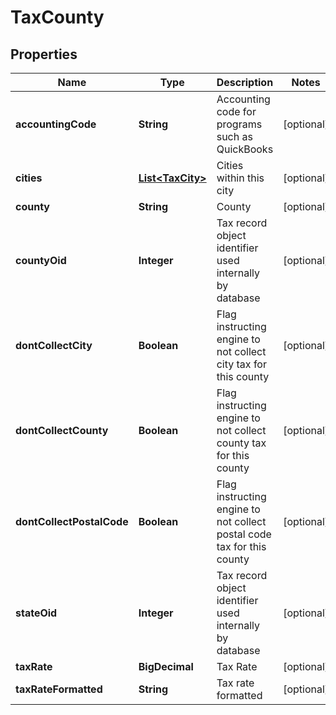

# TaxCounty


## Properties

| Name | Type | Description | Notes |
|------------ | ------------- | ------------- | -------------|
|**accountingCode** | **String** | Accounting code for programs such as QuickBooks |  [optional] |
|**cities** | [**List&lt;TaxCity&gt;**](TaxCity.md) | Cities within this city |  [optional] |
|**county** | **String** | County |  [optional] |
|**countyOid** | **Integer** | Tax record object identifier used internally by database |  [optional] |
|**dontCollectCity** | **Boolean** | Flag instructing engine to not collect city tax for this county |  [optional] |
|**dontCollectCounty** | **Boolean** | Flag instructing engine to not collect county tax for this county |  [optional] |
|**dontCollectPostalCode** | **Boolean** | Flag instructing engine to not collect postal code tax for this county |  [optional] |
|**stateOid** | **Integer** | Tax record object identifier used internally by database |  [optional] |
|**taxRate** | **BigDecimal** | Tax Rate |  [optional] |
|**taxRateFormatted** | **String** | Tax rate formatted |  [optional] |



